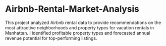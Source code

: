 # Airbnb-Rental-Market-Analysis
This project analyzed Airbnb rental data to provide recommendations on the most attractive neighborhoods and property types for vacation rentals in Manhattan. I identified profitable property types and forecasted annual revenue potential for top-performing listings.

